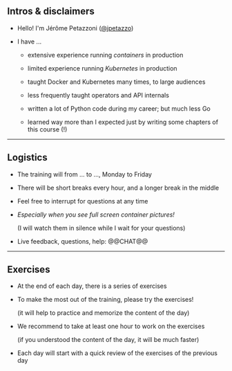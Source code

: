 ## Intros & disclaimers

- Hello! I'm Jérôme Petazzoni ([@jpetazzo])

- I have ...

  - extensive experience running *containers* in production
  - limited experience running *Kubernetes* in production

  - taught Docker and Kubernetes many times, to large audiences
  - less frequently taught operators and API internals

  - written a lot of Python code during my career; but much less Go

  - learned way more than I expected just by writing some chapters of this course (!)

---

## Logistics

- The training will from ... to ..., Monday to Friday

- There will be short breaks every hour, and a longer break in the middle

- Feel free to interrupt for questions at any time

- *Especially when you see full screen container pictures!*

  (I will watch them in silence while I wait for your questions)

- Live feedback, questions, help: @@CHAT@@

<!-- -->

[@alexbuisine]: https://twitter.com/alexbuisine
[EphemeraSearch]: https://ephemerasearch.com/
[@jpetazzo]: https://twitter.com/jpetazzo
[@s0ulshake]: https://twitter.com/s0ulshake
[Quantgene]: https://www.quantgene.com/

---

## Exercises

- At the end of each day, there is a series of exercises

- To make the most out of the training, please try the exercises!

  (it will help to practice and memorize the content of the day)

- We recommend to take at least one hour to work on the exercises

  (if you understood the content of the day, it will be much faster)

- Each day will start with a quick review of the exercises of the previous day
